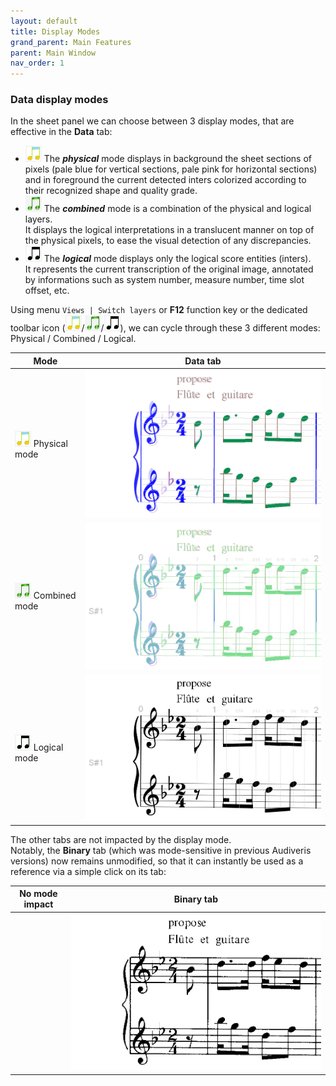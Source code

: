 ```yaml
---
layout: default
title: Display Modes
grand_parent: Main Features
parent: Main Window
nav_order: 1
---
```

### Data display modes

In the sheet panel we can choose between 3 display modes, that are effective in the **Data** tab:

* ![](../assets/images/ModePhysical.png) The **_physical_** mode displays in background the sheet
sections of pixels (pale blue for vertical sections, pale pink for horizontal sections)
and in foreground the current detected inters colorized according to their recognized shape
and quality grade.
* ![](../assets/images/ModeCombined.png) The **_combined_** mode is a combination of the physical
  and logical layers.  
It displays the logical interpretations in a translucent manner on top of the physical pixels,
to ease the visual detection of any discrepancies.
* ![](../assets/images/ModeLogical.png) The **_logical_** mode displays only the logical
  score entities (inters).  
  It represents the current transcription of the original image, annotated by informations such as
  system number, measure number, time slot offset, etc.

Using menu `Views | Switch layers` or **F12** function key or the dedicated toolbar icon
(![](../assets/images/ModePhysical.png)/![](../assets/images/ModeCombined.png)/![](../assets/images/ModeLogical.png)),
we can cycle through these 3 different modes: Physical / Combined / Logical.

| Mode           | Data tab |
| ---            | --- |
| ![](../assets/images/ModePhysical.png) Physical mode | ![](../assets/images/physical2.png) |
| ![](../assets/images/ModeCombined.png) Combined mode | ![](../assets/images/combined2.png) |
| ![](../assets/images/ModeLogical.png) Logical mode   | ![](../assets/images/logical2.png)  |

The other tabs are not impacted by the display mode.  
Notably, the **Binary** tab (which was mode-sensitive in previous Audiveris versions)
now remains unmodified,
so that it can instantly be used as a reference via a simple click on its tab:

| No mode impact     | Binary tab |
| ---                | --- |
|  | ![](../assets/images/physical1.png) |
